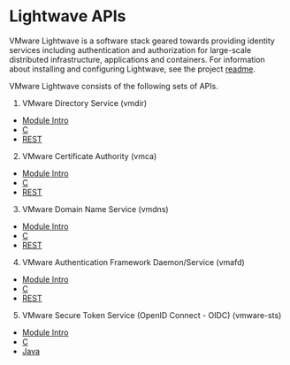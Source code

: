 Lightwave APIs
================

VMware Lightwave is a software stack geared towards providing identity services including authentication and authorization for large-scale distributed infrastructure, applications and containers. For information about installing and configuring Lightwave, see the project [readme](../../README.md).

VMware Lightwave consists of the following sets of APIs.

1.  VMware Directory Service (vmdir)
- [Module Intro](vmdir-intro.md)
- [C](vmdir-c-api.md)
- [REST](vmdir-rest-api.md)

2.  VMware Certificate Authority (vmca)
- [Module Intro](vmca-intro.md)
- [C](vmca-c-api.md)
- [REST](vmca-rest-api.md)

3.  VMware Domain Name Service (vmdns)
- [Module Intro](vmdns-intro.md)
- [C](vmdns-c-api.md)
- [REST](vmdns-rest-api.md)

4.  VMware Authentication Framework Daemon/Service (vmafd)
- [Module Intro](vmafd-intro.md)
- [C](vmafd-c-api.md)
- [REST](vmafd-rest-api.md)

5.  VMware Secure Token Service (OpenID Connect - OIDC) (vmware-sts)
- [Module Intro](oidc-intro.md)
- [C](oidc-c-api.md)
- [Java](vmdir-java-api.md)
